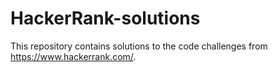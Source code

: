 # HackerRank-solutions
This repository contains solutions to the code challenges from https://www.hackerrank.com/.
